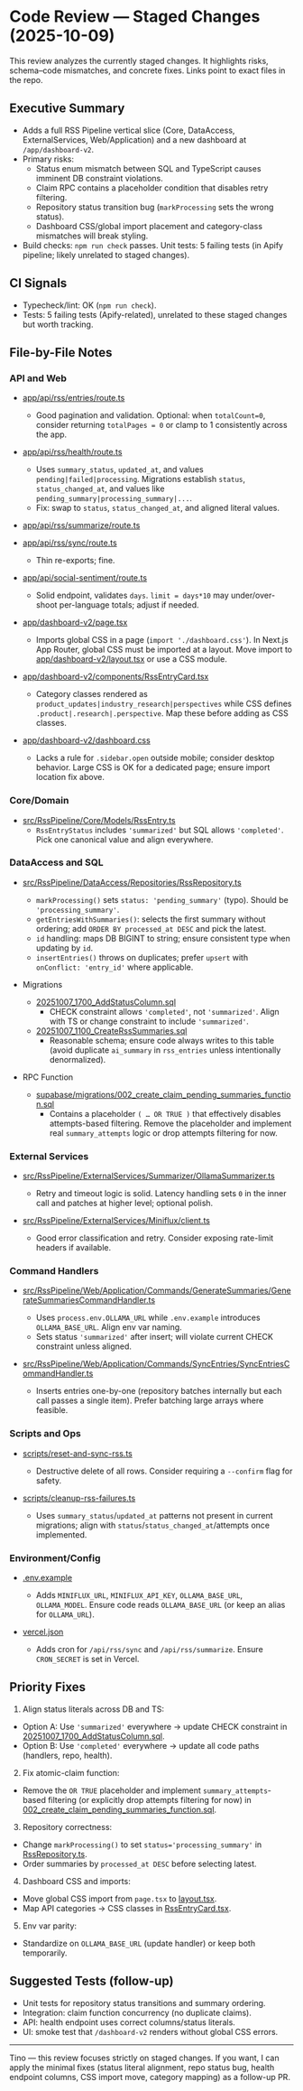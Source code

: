 # Code Review — Staged Changes (2025-10-09)

This review analyzes the currently staged changes. It highlights risks, schema–code mismatches, and concrete fixes. Links point to exact files in the repo.

## Executive Summary
- Adds a full RSS Pipeline vertical slice (Core, DataAccess, ExternalServices, Web/Application) and a new dashboard at `/app/dashboard-v2`.
- Primary risks:
  - Status enum mismatch between SQL and TypeScript causes imminent DB constraint violations.
  - Claim RPC contains a placeholder condition that disables retry filtering.
  - Repository status transition bug (`markProcessing` sets the wrong status).
  - Dashboard CSS/global import placement and category-class mismatches will break styling.
- Build checks: `npm run check` passes. Unit tests: 5 failing tests (in Apify pipeline; likely unrelated to staged changes).

## CI Signals
- Typecheck/lint: OK (`npm run check`).
- Tests: 5 failing tests (Apify-related), unrelated to these staged changes but worth tracking.

## File-by-File Notes

### API and Web
- [app/api/rss/entries/route.ts](file:///home/prinova/CodeProjects/agent-vibes/app/api/rss/entries/route.ts)
  - Good pagination and validation. Optional: when `totalCount=0`, consider returning `totalPages = 0` or clamp to 1 consistently across the app.

- [app/api/rss/health/route.ts](file:///home/prinova/CodeProjects/agent-vibes/app/api/rss/health/route.ts)
  - Uses `summary_status`, `updated_at`, and values `pending|failed|processing`. Migrations establish `status`, `status_changed_at`, and values like `pending_summary|processing_summary|...`.
  - Fix: swap to `status`, `status_changed_at`, and aligned literal values.

- [app/api/rss/summarize/route.ts](file:///home/prinova/CodeProjects/agent-vibes/app/api/rss/summarize/route.ts)
- [app/api/rss/sync/route.ts](file:///home/prinova/CodeProjects/agent-vibes/app/api/rss/sync/route.ts)
  - Thin re-exports; fine.

- [app/api/social-sentiment/route.ts](file:///home/prinova/CodeProjects/agent-vibes/app/api/social-sentiment/route.ts)
  - Solid endpoint, validates `days`. `limit = days*10` may under/over-shoot per-language totals; adjust if needed.

- [app/dashboard-v2/page.tsx](file:///home/prinova/CodeProjects/agent-vibes/app/dashboard-v2/page.tsx)
  - Imports global CSS in a page (`import './dashboard.css'`). In Next.js App Router, global CSS must be imported at a layout. Move import to [app/dashboard-v2/layout.tsx](file:///home/prinova/CodeProjects/agent-vibes/app/dashboard-v2/layout.tsx) or use a CSS module.

- [app/dashboard-v2/components/RssEntryCard.tsx](file:///home/prinova/CodeProjects/agent-vibes/app/dashboard-v2/components/RssEntryCard.tsx)
  - Category classes rendered as `product_updates|industry_research|perspectives` while CSS defines `.product|.research|.perspective`. Map these before adding as CSS classes.

- [app/dashboard-v2/dashboard.css](file:///home/prinova/CodeProjects/agent-vibes/app/dashboard-v2/dashboard.css)
  - Lacks a rule for `.sidebar.open` outside mobile; consider desktop behavior. Large CSS is OK for a dedicated page; ensure import location fix above.

### Core/Domain
- [src/RssPipeline/Core/Models/RssEntry.ts](file:///home/prinova/CodeProjects/agent-vibes/src/RssPipeline/Core/Models/RssEntry.ts)
  - `RssEntryStatus` includes `'summarized'` but SQL allows `'completed'`. Pick one canonical value and align everywhere.

### DataAccess and SQL
- [src/RssPipeline/DataAccess/Repositories/RssRepository.ts](file:///home/prinova/CodeProjects/agent-vibes/src/RssPipeline/DataAccess/Repositories/RssRepository.ts)
  - `markProcessing()` sets `status: 'pending_summary'` (typo). Should be `'processing_summary'`.
  - `getEntriesWithSummaries()`: selects the first summary without ordering; add `ORDER BY processed_at DESC` and pick the latest.
  - `id` handling: maps DB BIGINT to string; ensure consistent type when updating by `id`.
  - `insertEntries()` throws on duplicates; prefer `upsert` with `onConflict: 'entry_id'` where applicable.

- Migrations
  - [20251007_1700_AddStatusColumn.sql](file:///home/prinova/CodeProjects/agent-vibes/src/RssPipeline/DataAccess/Migrations/20251007_1700_AddStatusColumn.sql)
    - CHECK constraint allows `'completed'`, not `'summarized'`. Align with TS or change constraint to include `'summarized'`.
  - [20251007_1100_CreateRssSummaries.sql](file:///home/prinova/CodeProjects/agent-vibes/src/RssPipeline/DataAccess/Migrations/20251007_1100_CreateRssSummaries.sql)
    - Reasonable schema; ensure code always writes to this table (avoid duplicate `ai_summary` in `rss_entries` unless intentionally denormalized).

- RPC Function
  - [supabase/migrations/002_create_claim_pending_summaries_function.sql](file:///home/prinova/CodeProjects/agent-vibes/supabase/migrations/002_create_claim_pending_summaries_function.sql)
    - Contains a placeholder `( … OR TRUE )` that effectively disables attempts-based filtering. Remove the placeholder and implement real `summary_attempts` logic or drop attempts filtering for now.

### External Services
- [src/RssPipeline/ExternalServices/Summarizer/OllamaSummarizer.ts](file:///home/prinova/CodeProjects/agent-vibes/src/RssPipeline/ExternalServices/Summarizer/OllamaSummarizer.ts)
  - Retry and timeout logic is solid. Latency handling sets `0` in the inner call and patches at higher level; optional polish.

- [src/RssPipeline/ExternalServices/Miniflux/client.ts](file:///home/prinova/CodeProjects/agent-vibes/src/RssPipeline/ExternalServices/Miniflux/client.ts)
  - Good error classification and retry. Consider exposing rate-limit headers if available.

### Command Handlers
- [src/RssPipeline/Web/Application/Commands/GenerateSummaries/GenerateSummariesCommandHandler.ts](file:///home/prinova/CodeProjects/agent-vibes/src/RssPipeline/Web/Application/Commands/GenerateSummaries/GenerateSummariesCommandHandler.ts)
  - Uses `process.env.OLLAMA_URL` while `.env.example` introduces `OLLAMA_BASE_URL`. Align env var naming.
  - Sets status `'summarized'` after insert; will violate current CHECK constraint unless aligned.

- [src/RssPipeline/Web/Application/Commands/SyncEntries/SyncEntriesCommandHandler.ts](file:///home/prinova/CodeProjects/agent-vibes/src/RssPipeline/Web/Application/Commands/SyncEntries/SyncEntriesCommandHandler.ts)
  - Inserts entries one-by-one (repository batches internally but each call passes a single item). Prefer batching large arrays where feasible.

### Scripts and Ops
- [scripts/reset-and-sync-rss.ts](file:///home/prinova/CodeProjects/agent-vibes/scripts/reset-and-sync-rss.ts)
  - Destructive delete of all rows. Consider requiring a `--confirm` flag for safety.

- [scripts/cleanup-rss-failures.ts](file:///home/prinova/CodeProjects/agent-vibes/scripts/cleanup-rss-failures.ts)
  - Uses `summary_status`/`updated_at` patterns not present in current migrations; align with `status`/`status_changed_at`/attempts once implemented.

### Environment/Config
- [.env.example](file:///home/prinova/CodeProjects/agent-vibes/.env.example)
  - Adds `MINIFLUX_URL`, `MINIFLUX_API_KEY`, `OLLAMA_BASE_URL`, `OLLAMA_MODEL`. Ensure code reads `OLLAMA_BASE_URL` (or keep an alias for `OLLAMA_URL`).

- [vercel.json](file:///home/prinova/CodeProjects/agent-vibes/vercel.json)
  - Adds cron for `/api/rss/sync` and `/api/rss/summarize`. Ensure `CRON_SECRET` is set in Vercel.

## Priority Fixes
1) Align status literals across DB and TS:
- Option A: Use `'summarized'` everywhere → update CHECK constraint in [20251007_1700_AddStatusColumn.sql](file:///home/prinova/CodeProjects/agent-vibes/src/RssPipeline/DataAccess/Migrations/20251007_1700_AddStatusColumn.sql).
- Option B: Use `'completed'` everywhere → update all code paths (handlers, repo, health).

2) Fix atomic-claim function:
- Remove the `OR TRUE` placeholder and implement `summary_attempts`-based filtering (or explicitly drop attempts filtering for now) in [002_create_claim_pending_summaries_function.sql](file:///home/prinova/CodeProjects/agent-vibes/supabase/migrations/002_create_claim_pending_summaries_function.sql).

3) Repository correctness:
- Change `markProcessing()` to set `status='processing_summary'` in [RssRepository.ts](file:///home/prinova/CodeProjects/agent-vibes/src/RssPipeline/DataAccess/Repositories/RssRepository.ts).
- Order summaries by `processed_at DESC` before selecting latest.

4) Dashboard CSS and imports:
- Move global CSS import from `page.tsx` to [layout.tsx](file:///home/prinova/CodeProjects/agent-vibes/app/dashboard-v2/layout.tsx).
- Map API categories → CSS classes in [RssEntryCard.tsx](file:///home/prinova/CodeProjects/agent-vibes/app/dashboard-v2/components/RssEntryCard.tsx).

5) Env var parity:
- Standardize on `OLLAMA_BASE_URL` (update handler) or keep both temporarily.

## Suggested Tests (follow-up)
- Unit tests for repository status transitions and summary ordering.
- Integration: claim function concurrency (no duplicate claims).
- API: health endpoint uses correct columns/status literals.
- UI: smoke test that `/dashboard-v2` renders without global CSS errors.

---
Tino — this review focuses strictly on staged changes. If you want, I can apply the minimal fixes (status literal alignment, repo status bug, health endpoint columns, CSS import move, category mapping) as a follow-up PR.
